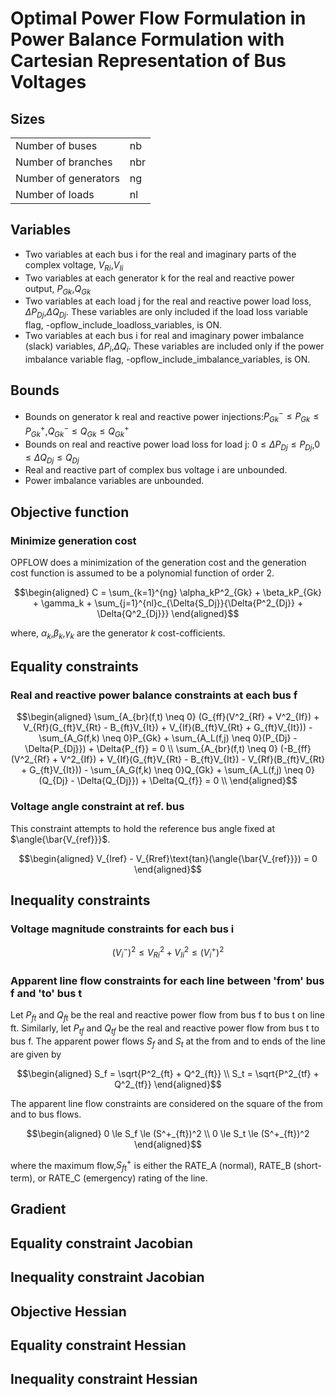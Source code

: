 # Optimal Power Flow Formulation in Power Balance Formulation with Cartesian Representation of Bus Voltages

## Sizes
<table>
<tr>
<td>Number of buses</td> <td>nb</td>
</tr>
<tr>
<td>Number of branches</td> <td>nbr</td>
</tr>
<tr>
<td>Number of generators</td> <td>ng</td>
</tr>
<tr>
<td>Number of loads</td> <td>nl</td>
</tr>
</table>

## Variables

- Two variables at each bus i for the real and imaginary parts of the complex voltage, $`V_{Ri}`$,$`V_{Ii}`$
- Two variables at each generator k for the real and reactive power output, $`P_{Gk}`$,$`Q_{Gk}`$
- Two variables at each load j for the real and reactive power load loss, $`\Delta{P_{Dj}}`$,$`\Delta{Q_{Dj}}`$. These variables are only included 
if the load loss variable flag, -opflow_include_loadloss_variables, is ON.
- Two variables at each bus i for real and imaginary power imbalance (slack) variables, $`\Delta{P_{i}}`$,$`\Delta{Q_{i}}`$. These variables are included
only if the power imbalance variable flag, -opflow_include_imbalance_variables, is ON.

## Bounds

- Bounds on generator k real and reactive power injections:$`P_{Gk}^- \le P_{Gk} \le P_{Gk}^+`$,$`Q_{Gk}^- \le Q_{Gk} \le Q_{Gk}^+`$
- Bounds on real and reactive power load loss for load j: $`0 \le \Delta{P_{Dj}} \le P_{Dj}`$,$`0 \le \Delta{Q_{Dj}} \le Q_{Dj}`$
- Real and reactive part of complex bus voltage i are unbounded.
- Power imbalance variables are unbounded.



## Objective function

### Minimize generation cost
OPFLOW does a minimization of the generation cost and the generation cost function is assumed to be a polynomial function of order 2.
```math
\begin{aligned}
C = \sum_{k=1}^{ng} \alpha_kP^2_{Gk} + \beta_kP_{Gk} + \gamma_k + \sum_{j=1}^{nl}c_{\Delta{S_Dj}}{\Delta{P^2_{Dj}} + \Delta{Q^2_{Dj}}}
\end{aligned}
```
where, $`\alpha_k`$,$`\beta_k`$,$`\gamma_k`$ are the generator $`k`$ cost-cofficients.

## Equality constraints

### Real and reactive power balance constraints at each bus f
```math
\begin{aligned}
\sum_{A_{br}(f,t) \neq 0} (G_{ff}(V^2_{Rf} + V^2_{If}) + V_{Rf}(G_{ft}V_{Rt} - B_{ft}V_{It}) + V_{If}(B_{ft}V_{Rt} + G_{ft}V_{It}))
    - \sum_{A_G(f,k) \neq 0}P_{Gk} + \sum_{A_L(f,j) \neq 0}(P_{Dj} - \Delta{P_{Dj}}) + \Delta{P_{f}} = 0 \\
\sum_{A_{br}(f,t) \neq 0} (-B_{ff}(V^2_{Rf} + V^2_{If}) + V_{If}(G_{ft}V_{Rt} - B_{ft}V_{It}) - V_{Rf}(B_{ft}V_{Rt} + G_{ft}V_{It}))
    - \sum_{A_G(f,k) \neq 0}Q_{Gk} + \sum_{A_L(f,j) \neq 0}(Q_{Dj} - \Delta{Q_{Dj}}) + \Delta{Q_{f}} = 0 \\
\end{aligned}
```
### Voltage angle constraint at ref. bus
This constraint attempts to hold the reference bus angle fixed at $`\angle{\bar{V_{ref}}}`$.
```math
\begin{aligned}
    V_{Iref} - V_{Rref}\text{tan}(\angle{\bar{V_{ref}}}) = 0
\end{aligned}
```

## Inequality constraints

### Voltage magnitude constraints for each bus i
```math
(V^-_i)^2 \le V^2_{Ri} + V^2_{Ii} \le (V^+_i)^2
```

### Apparent line flow constraints for each line between 'from' bus f and 'to' bus t
Let $`P_{ft}`$ and $`Q_{ft}`$ be the real and reactive power flow from bus f to bus t on line ft. 
Similarly, let $`P_{tf}`$ and $`Q_{tf}`$ be the real and reactive power flow from bus t to bus f.
The apparent power flows $`S_{f}`$ and $`S_{t}`$ at the from and to ends of the line are given by
```math
\begin{aligned}
S_f = \sqrt{P^2_{ft} + Q^2_{ft}} \\
S_t = \sqrt{P^2_{tf} + Q^2_{tf}}
\end{aligned}
```
The apparent line flow constraints are considered on the square of the from and to bus flows.
```math
\begin{aligned}
0 \le S_f \le (S^+_{ft})^2 \\
0 \le S_t \le (S^+_{ft})^2
\end{aligned}
```
where the maximum flow,$`S^+_{ft}`$ is either the RATE_A (normal), RATE_B (short-term), or RATE_C (emergency) rating of the line.

## Gradient

## Equality constraint Jacobian
## Inequality constraint Jacobian
## Objective Hessian
## Equality constraint Hessian
## Inequality constraint Hessian